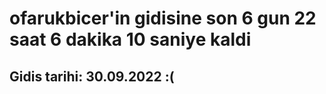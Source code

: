 # ofarukbicer'in gidisine son 6 gun 22 saat 6 dakika 10 saniye kaldi

## Gidis tarihi: 30.09.2022 :(